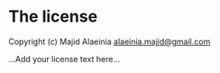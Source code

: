 # The license

Copyright (c) Majid Alaeinia <alaeinia.majid@gmail.com>

...Add your license text here...